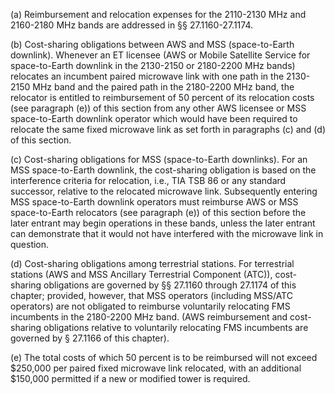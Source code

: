 (a) Reimbursement and relocation expenses for the 2110-2130 MHz and 2160-2180 MHz bands are addressed in §§ 27.1160-27.1174.
                                    

(b) Cost-sharing obligations between AWS and MSS (space-to-Earth downlink). Whenever an ET licensee (AWS or Mobile Satellite Service for space-to-Earth downlink in the 2130-2150 or 2180-2200 MHz bands) relocates an incumbent paired microwave link with one path in the 2130-2150 MHz band and the paired path in the 2180-2200 MHz band, the relocator is entitled to reimbursement of 50 percent of its relocation costs (see paragraph (e)) of this section from any other AWS licensee or MSS space-to-Earth downlink operator which would have been required to relocate the same fixed microwave link as set forth in paragraphs (c) and (d) of this section.

(c) Cost-sharing obligations for MSS (space-to-Earth downlinks). For an MSS space-to-Earth downlink, the cost-sharing obligation is based on the interference criteria for relocation, i.e., TIA TSB 86 or any standard successor, relative to the relocated microwave link. Subsequently entering MSS space-to-Earth downlink operators must reimburse AWS or MSS space-to-Earth relocators (see paragraph (e)) of this section before the later entrant may begin operations in these bands, unless the later entrant can demonstrate that it would not have interfered with the microwave link in question.

(d) Cost-sharing obligations among terrestrial stations. For terrestrial stations (AWS and MSS Ancillary Terrestrial Component (ATC)), cost-sharing obligations are governed by §§ 27.1160 through 27.1174 of this chapter; provided, however, that MSS operators (including MSS/ATC operators) are not obligated to reimburse voluntarily relocating FMS incumbents in the 2180-2200 MHz band. (AWS reimbursement and cost-sharing obligations relative to voluntarily relocating FMS incumbents are governed by § 27.1166 of this chapter).

(e) The total costs of which 50 percent is to be reimbursed will not exceed $250,000 per paired fixed microwave link relocated, with an additional $150,000 permitted if a new or modified tower is required.

